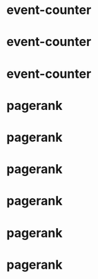 # event-counter
# event-counter
# event-counter
# pagerank
# pagerank
# pagerank
# pagerank
# pagerank
# pagerank
